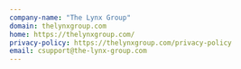 ```yaml
---
company-name: "The Lynx Group"
domain: thelynxgroup.com
home: https://thelynxgroup.com/
privacy-policy: https://thelynxgroup.com/privacy-policy
email: csupport@the-lynx-group.com
---
```




